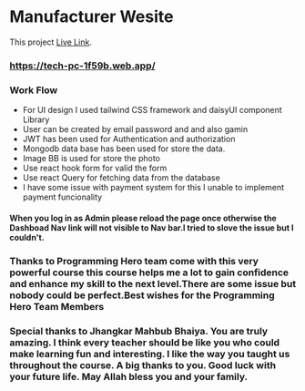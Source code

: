 # Manufacturer Wesite 

This project [Live Link](https://tech-pc-1f59b.web.app/login).


### https://tech-pc-1f59b.web.app/

### Work Flow
* For UI design I used tailwind CSS framework and daisyUI component Library
* User can be created by email password and and also gamin
* JWT has been used for Authentication and authorization
* Mongodb data base has been used for store the data.
* Image BB is used for store the photo
* Use react hook form for valid the form
* Use react Query for fetching data from the database
* I have some issue with payment system for this I unable to implement payment funcionality

#### When you log in as Admin please reload the page once otherwise the Dashboad Nav link will not visible to Nav bar.I tried to slove the issue but I couldn't.

### Thanks to Programming Hero team come with this very powerful course this course helps me a lot to gain confidence and enhance my skill to the next level.There are some issue but nobody could be perfect.Best wishes for the Programming Hero Team Members

### Special thanks to Jhangkar Mahbub Bhaiya. You are truly amazing. I think every teacher should be like you who could make learning fun and interesting. I like the way you taught us throughout the course. A big thanks to you. Good luck with your future life. May Allah bless you and your family.



